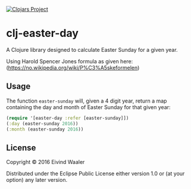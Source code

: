 [![Clojars Project](https://img.shields.io/clojars/v/easter-day.svg)](https://clojars.org/easter-day)

# clj-easter-day

A Clojure library designed to calculate Easter Sunday for a given year.

Using Harold Spencer Jones formula as given here:
(https://no.wikipedia.org/wiki/P%C3%A5skeformelen)

## Usage

The function `easter-sunday` will, given a 4 digit year, return a map containing the
day and month of Easter Sunday for that given year:
```clojure
(require '[easter-day :refer [easter-sunday]])
(:day (easter-sunday 2016))
(:month (easter-sunday 2016))
```

## License

Copyright © 2016 Eivind Waaler

Distributed under the Eclipse Public License either version 1.0 or (at your option) any later version.
